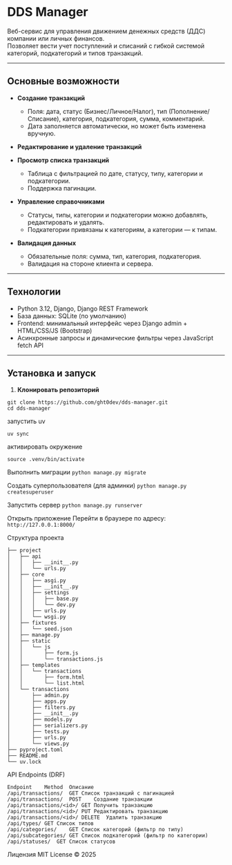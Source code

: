 # DDS Manager

Веб-сервис для управления движением денежных средств (ДДС) компании или личных финансов.  
Позволяет вести учет поступлений и списаний с гибкой системой категорий, подкатегорий и типов транзакций.

---

## Основные возможности

- **Создание транзакций**  
  - Поля: дата, статус (Бизнес/Личное/Налог), тип (Пополнение/Списание), категория, подкатегория, сумма, комментарий.  
  - Дата заполняется автоматически, но может быть изменена вручную.  

- **Редактирование и удаление транзакций**  
- **Просмотр списка транзакций**  
  - Таблица с фильтрацией по дате, статусу, типу, категории и подкатегории.  
  - Поддержка пагинации.  

- **Управление справочниками**  
  - Статусы, типы, категории и подкатегории можно добавлять, редактировать и удалять.  
  - Подкатегории привязаны к категориям, а категории — к типам.  

- **Валидация данных**  
  - Обязательные поля: сумма, тип, категория, подкатегория.  
  - Валидация на стороне клиента и сервера.

---

## Технологии

- Python 3.12, Django, Django REST Framework  
- База данных: SQLite (по умолчанию)  
- Frontend: минимальный интерфейс через Django admin + HTML/CSS/JS (Bootstrap)  
- Асинхронные запросы и динамические фильтры через JavaScript fetch API  

---

## Установка и запуск

1. **Клонировать репозиторий**

```
git clone https://github.com/ght0dev/dds-manager.git
cd dds-manager
```

запустить uv 

```
uv sync
```

активировать окружение 
```
source .venv/bin/activate
```
Выполнить миграции
```python manage.py migrate```

Создать суперпользователя (для админки)
```python manage.py createsuperuser```

Запустить сервер
```python manage.py runserver```

Открыть приложение
Перейти в браузере по адресу: ```http://127.0.0.1:8000/```

Структура проекта
```
├── project
│   ├── api
│   │   ├── __init__.py
│   │   └── urls.py
│   ├── core
│   │   ├── asgi.py
│   │   ├── __init__.py
│   │   ├── settings
│   │   │   ├── base.py
│   │   │   └── dev.py
│   │   ├── urls.py
│   │   └── wsgi.py
│   ├── fixtures
│   │   └── seed.json
│   ├── manage.py
│   ├── static
│   │   └── js
│   │       ├── form.js
│   │       └── transactions.js
│   ├── templates
│   │   └── transactions
│   │       ├── form.html
│   │       └── list.html
│   └── transactions
│       ├── admin.py
│       ├── apps.py
│       ├── filters.py
│       ├── __init__.py
│       ├── models.py
│       ├── serializers.py
│       ├── tests.py
│       ├── urls.py
│       └── views.py
├── pyproject.toml
├── README.md
└── uv.lock
```
API Endpoints (DRF)
```
Endpoint	Method	Описание
/api/transactions/	GET	Список транзакций с пагинацией
/api/transactions/	POST	Создание транзакции
/api/transactions/<id>/	GET	Получить транзакцию
/api/transactions/<id>/	PUT	Редактировать транзакцию
/api/transactions/<id>/	DELETE	Удалить транзакцию
/api/types/	GET	Список типов
/api/categories/	GET	Список категорий (фильтр по типу)
/api/subcategories/	GET	Список подкатегорий (фильтр по категории)
/api/statuses/	GET	Список статусов
```
Лицензия
MIT License © 2025
